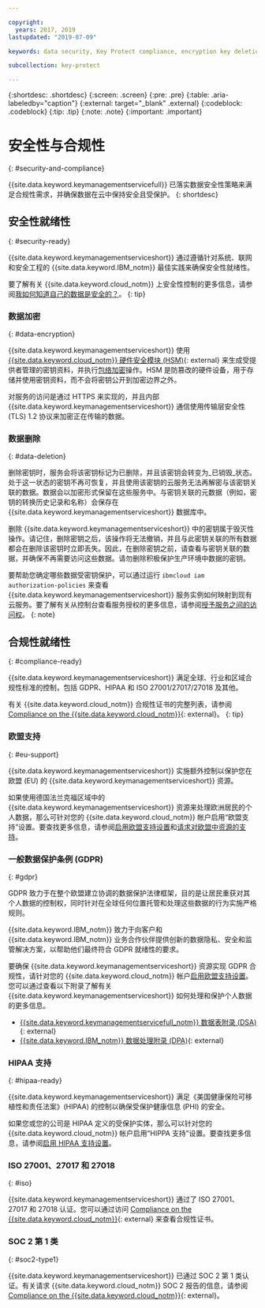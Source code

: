 ```yaml
---

copyright:
  years: 2017, 2019
lastupdated: "2019-07-09"

keywords: data security, Key Protect compliance, encryption key deletion

subcollection: key-protect

---
```


{:shortdesc: .shortdesc}
{:screen: .screen}
{:pre: .pre}
{:table: .aria-labeledby="caption"}
{:external: target="_blank" .external}
{:codeblock: .codeblock}
{:tip: .tip}
{:note: .note}
{:important: .important}

# 安全性与合规性
{: #security-and-compliance}

{{site.data.keyword.keymanagementservicefull}} 已落实数据安全性策略来满足合规性需求，并确保数据在云中保持安全且受保护。
{: shortdesc}

## 安全性就绪性
{: #security-ready}

{{site.data.keyword.keymanagementserviceshort}} 通过遵循针对系统、联网和安全工程的 {{site.data.keyword.IBM_notm}} 最佳实践来确保安全性就绪性。 

要了解有关 {{site.data.keyword.cloud_notm}} 上安全性控制的更多信息，请参阅[我如何知道自己的数据是安全的？](/docs/overview?topic=overview-security#security)。
{: tip}

### 数据加密
{: #data-encryption}

{{site.data.keyword.keymanagementserviceshort}} 使用 [{{site.data.keyword.cloud_notm}} 硬件安全模块 (HSM)](https://www.ibm.com/cloud/hardware-security-module){: external} 来生成受提供者管理的密钥资料，并执行[包络加密](/docs/services/key-protect?topic=key-protect-envelope-encryption)操作。HSM 是防篡改的硬件设备，用于存储并使用密钥资料，而不会将密钥公开到加密边界之外。

对服务的访问是通过 HTTPS 来实现的，并且内部 {{site.data.keyword.keymanagementserviceshort}} 通信使用传输层安全性 (TLS) 1.2 协议来加密正在传输的数据。

### 数据删除
{: #data-deletion}

删除密钥时，服务会将该密钥标记为已删除，并且该密钥会转变为_已销毁_状态。处于这一状态的密钥不再可恢复，并且使用该密钥的云服务无法再解密与该密钥关联的数据。数据会以加密形式保留在这些服务中。与密钥关联的元数据（例如，密钥的转换历史记录和名称）会保存在 {{site.data.keyword.keymanagementserviceshort}} 数据库中。 

删除 {{site.data.keyword.keymanagementserviceshort}} 中的密钥属于毁灭性操作。请记住，删除密钥之后，该操作将无法撤销，并且与此密钥关联的所有数据都会在删除该密钥时立即丢失。因此，在删除密钥之前，请查看与密钥关联的数据，并确保不再需要访问这些数据。请勿删除积极保护生产环境中数据的密钥。 

要帮助您确定哪些数据受密钥保护，可以通过运行 `ibmcloud iam authorization-policies` 来查看 {{site.data.keyword.keymanagementserviceshort}} 服务实例如何映射到现有云服务。要了解有关从控制台查看服务授权的更多信息，请参阅[授予服务之间的访问权](/docs/iam?topic=iam-serviceauth)。
{: note}

## 合规性就绪性
{: #compliance-ready}

{{site.data.keyword.keymanagementserviceshort}} 满足全球、行业和区域合规性标准的控制，包括 GDPR、HIPAA 和 ISO 27001/27017/27018 及其他。 

有关 {{site.data.keyword.cloud_notm}} 合规性证书的完整列表，请参阅 [Compliance on the {{site.data.keyword.cloud_notm}}](https://www.ibm.com/cloud/compliance){: external}。
{: tip}

### 欧盟支持
{: #eu-support}

{{site.data.keyword.keymanagementserviceshort}} 实施额外控制以保护您在欧盟 (EU) 的 {{site.data.keyword.keymanagementserviceshort}} 资源。 

如果使用德国法兰克福区域中的 {{site.data.keyword.keymanagementserviceshort}} 资源来处理欧洲居民的个人数据，那么可针对您的 {{site.data.keyword.cloud_notm}} 帐户启用“欧盟支持”设置。要查找更多信息，请参阅[启用欧盟支持设置](/docs/account?topic=account-eu-hipaa-supported#bill_eusupported)和[请求对欧盟中资源的支持](/docs/get-support?topic=get-support-getting-customer-support#eusupported)。

### 一般数据保护条例 (GDPR)
{: #gdpr}

GDPR 致力于在整个欧盟建立协调的数据保护法律框架，目的是让居民重获对其个人数据的控制权，同时针对在全球任何位置托管和处理这些数据的行为实施严格规则。

{{site.data.keyword.IBM_notm}} 致力于向客户和 {{site.data.keyword.IBM_notm}} 业务合作伙伴提供创新的数据隐私、安全和监管解决方案，以帮助他们最终符合 GDPR 就绪性的要求。

要确保 {{site.data.keyword.keymanagementserviceshort}} 资源实现 GDPR 合规性，请针对您的 {{site.data.keyword.cloud_notm}} 帐户[启用欧盟支持设置](/docs/account?topic=account-eu-hipaa-supported#bill_eusupported)。您可以通过查看以下附录了解有关 {{site.data.keyword.keymanagementserviceshort}} 如何处理和保护个人数据的更多信息。

- [{{site.data.keyword.keymanagementservicefull_notm}} 数据表附录 (DSA)](https://www.ibm.com/software/reports/compatibility/clarity-reports/report/html/softwareReqsForProduct?deliverableId=180A0EC0658B11E5A8DABB56563AC132){: external}
- [{{site.data.keyword.IBM_notm}} 数据处理附录 (DPA)](https://www.ibm.com/support/customer/csol/terms/?cat=dpa){: external}

### HIPAA 支持
{: #hipaa-ready}

{{site.data.keyword.keymanagementserviceshort}} 满足《美国健康保险可移植性和责任法案》(HIPAA) 的控制以确保受保护健康信息 (PHI) 的安全。 

如果您或您的公司是 HIPAA 定义的受保护实体，那么可以针对您的 {{site.data.keyword.cloud_notm}} 帐户启用“HIPPA 支持”设置。要查找更多信息，请参阅[启用 HIPAA 支持设置](/docs/account?topic=account-eu-hipaa-supported#enabling-hipaa)。

### ISO 27001、27017 和 27018
{: #iso}

{{site.data.keyword.keymanagementserviceshort}} 通过了 ISO 27001、27017 和 27018 认证。您可以通过访问 [Compliance on the {{site.data.keyword.cloud_notm}}](https://www.ibm.com/cloud/compliance){: external} 来查看合规性证书。 

### SOC 2 第 1 类
{: #soc2-type1}

{{site.data.keyword.keymanagementserviceshort}} 已通过 SOC 2 第 1 类认证。有关请求 {{site.data.keyword.cloud_notm}} SOC 2 报告的信息，请参阅 [Compliance on the {{site.data.keyword.cloud_notm}}](https://www.ibm.com/cloud/compliance){: external}。
